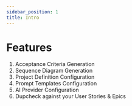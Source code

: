 ```yaml
---
sidebar_position: 1
title: Intro
---
```


# Features

1. Acceptance Criteria Generation​
2. Sequence Diagram Generation​
3. Project Definition Configuration​ 
4. Prompt Templates Configuration​
5. AI Provider Configuration​
6. Dupcheck against your User Stories & Epics​

